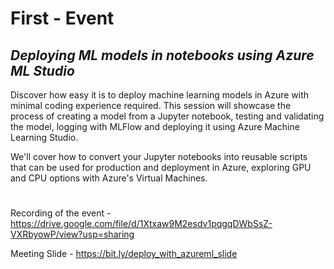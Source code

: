 # First - Event

## *Deploying ML models in notebooks using Azure ML Studio*

Discover how easy it is to deploy machine learning models in Azure with minimal coding experience required. This session will showcase the process of creating a model from a Jupyter notebook, testing and validating the model, logging with MLFlow and deploying it using Azure Machine Learning Studio. <br>

We'll cover how to convert your Jupyter notebooks into reusable scripts that can be used for production and deployment in Azure, exploring GPU and CPU options with Azure's Virtual Machines.

#
Recording of the event - https://drive.google.com/file/d/1Xtxaw9M2esdv1pqgqDWbSsZ-VXRbyowP/view?usp=sharing

Meeting Slide - https://bit.ly/deploy_with_azureml_slide
